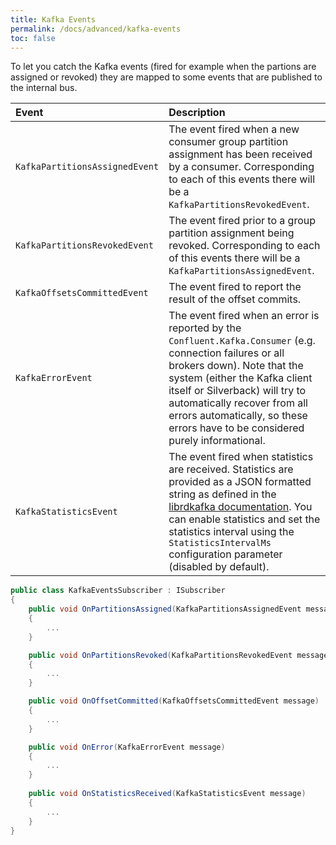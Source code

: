 ```yaml
---
title: Kafka Events
permalink: /docs/advanced/kafka-events
toc: false
---
```


To let you catch the Kafka events (fired for example when the partions are assigned or revoked) they are mapped to some events that are published to the internal bus.

Event | Description
:-- | :--
`KafkaPartitionsAssignedEvent` | The event fired when a new consumer group partition assignment has been received by a consumer. Corresponding to each of this events there will be a `KafkaPartitionsRevokedEvent`.
`KafkaPartitionsRevokedEvent` | The event fired prior to a group partition assignment being revoked. Corresponding to each of this events there will be a `KafkaPartitionsAssignedEvent`.
`KafkaOffsetsCommittedEvent` | The event fired to report the result of the offset commits.
`KafkaErrorEvent` | The event fired when an error is reported by the `Confluent.Kafka.Consumer` (e.g. connection failures or all brokers down). Note that the system (either the Kafka client itself or Silverback) will try to automatically recover from all errors automatically, so these errors have to be considered purely informational.
`KafkaStatisticsEvent` | The event fired when statistics are received. Statistics are provided as a JSON formatted string as defined in the [librdkafka documentation](https://github.com/edenhill/librdkafka/blob/master/STATISTICS.md). You can enable statistics and set the statistics interval using the `StatisticsIntervalMs` configuration parameter (disabled by default).

```c#
public class KafkaEventsSubscriber : ISubscriber
{
    public void OnPartitionsAssigned(KafkaPartitionsAssignedEvent message)
    {
        ...
    }

    public void OnPartitionsRevoked(KafkaPartitionsRevokedEvent message)
    {
        ...
    }

    public void OnOffsetCommitted(KafkaOffsetsCommittedEvent message)
    {
        ...
    }

    public void OnError(KafkaErrorEvent message)
    {
        ...
    }
    
    public void OnStatisticsReceived(KafkaStatisticsEvent message)
    {
        ...
    }
}
```